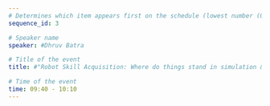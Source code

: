 ```yaml
---
# Determines which item appears first on the schedule (lowest number (0) appears first)
sequence_id: 3

# Speaker name
speaker: #Dhruv Batra

# Title of the event
title: #"Robot Skill Acquisition: Where do things stand in simulation & sim2real land?"

# Time of the event
time: 09:40 - 10:10
---
```

